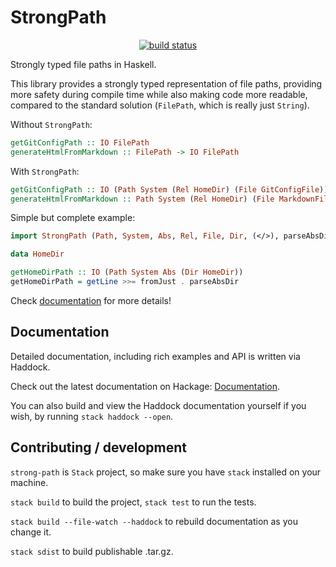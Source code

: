 # StrongPath

<p align=center>
  <a href="https://github.com/wasp-lang/strong-path/actions"><img alt="build status" src="https://img.shields.io/github/workflow/status/wasp-lang/strong-path/CI"/></a>
</p>

Strongly typed file paths in Haskell.

This library provides a strongly typed representation of file paths, providing more safety during compile time while also making code more readable, compared to the standard solution (`FilePath`, which is really just `String`).

Without `StrongPath`:
```hs
getGitConfigPath :: IO FilePath
generateHtmlFromMarkdown :: FilePath -> IO FilePath
```

With `StrongPath`:
```hs
getGitConfigPath :: IO (Path System (Rel HomeDir) (File GitConfigFile))
generateHtmlFromMarkdown :: Path System (Rel HomeDir) (File MarkdownFile) -> IO (Path System Abs (File HtmlFile))
```

Simple but complete example:
```hs
import StrongPath (Path, System, Abs, Rel, File, Dir, (</>), parseAbsDir)

data HomeDir

getHomeDirPath :: IO (Path System Abs (Dir HomeDir))
getHomeDirPath = getLine >>= fromJust . parseAbsDir
```

Check [documentation](https://hackage.haskell.org/package/strong-path/docs/StrongPath.html) for more details!

## Documentation
Detailed documentation, including rich examples and API is written via Haddock.

Check out the latest documentation on Hackage: [Documentation](https://hackage.haskell.org/package/strong-path/docs/StrongPath.html).

You can also build and view the Haddock documentation yourself if you wish, by running `stack haddock --open`.

## Contributing / development
`strong-path` is `Stack` project, so make sure you have `stack` installed on your machine.

`stack build` to build the project, `stack test` to run the tests.

`stack build --file-watch --haddock` to rebuild documentation as you change it.

`stack sdist` to build publishable .tar.gz.
